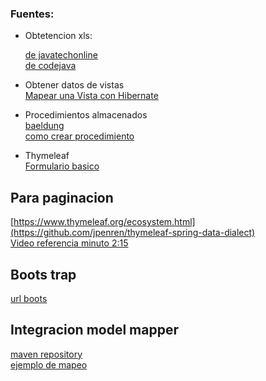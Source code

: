 ### Fuentes: 

* Obtetencion xls:

  [de javatechonline](https://javatechonline.com/how-to-export-data-into-excel-in-a-spring-boot-mvc-application/?fbclid=IwAR1y4k4ELT-LJNfb0Cn3H0ybmWaUQKBRY5W4NRclO7IqfmJ-t2y9laW5v_M)    
  [de codejava](https://www.codejava.net/frameworks/spring-boot/export-data-to-excel-example)

* Obtener datos de vistas  
  [Mapear una Vista con Hibernate](https://es.stackoverflow.com/questions/189860/como-puedo-mapear-un-vista-o-un-procedimiento-almacenado-de-una-base-de-datos-s)

* Procedimientos almacenados  
[baeldung](https://www.baeldung.com/spring-data-jpa-stored-procedures)    
[como crear procedimiento](https://www.youtube.com/watch?v=jOyYhwxMGpg&t=303s)


* Thymeleaf  
[Formulario basico](https://javatechonline.com/spring-boot-mvc-crud-example/?fbclid=IwAR0Qx7bjYyzwh6Lpx7TJ3xgMurDko3PTitgli85Pk0dqfnvWWZmEua5sBoc)

## Para paginacion
[https://www.thymeleaf.org/ecosystem.html](https://github.com/jpenren/thymeleaf-spring-data-dialect)    
[Video referencia minuto 2:15](https://www.youtube.com/watch?v=R21xw9qur5I)

## Boots trap
[url boots](https://getbootstrap.com/docs/5.0/getting-started/introduction/)

## Integracion model mapper
[maven repository](https://mvnrepository.com/artifact/org.modelmapper/modelmapper/3.1.1)  
[ejemplo de mapeo](https://www.galisteocantero.com/mapeo-json-en-java-objectmapper-y-gson/)
